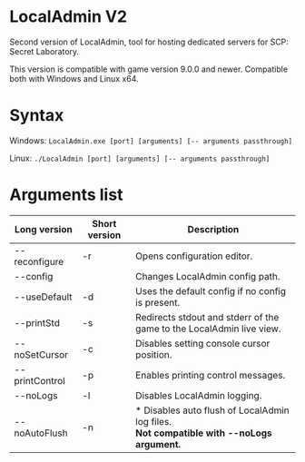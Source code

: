 # LocalAdmin V2
Second version of LocalAdmin, tool for hosting dedicated servers for SCP: Secret Laboratory.

This version is compatible with game version 9.0.0 and newer. Compatible both with Windows and Linux x64.

# Syntax
Windows: `LocalAdmin.exe [port] [arguments] [-- arguments passthrough]`

Linux: `./LocalAdmin [port] [arguments] [-- arguments passthrough]`

# Arguments list
| Long version | Short version | Description |
| --- | --- | --- |
| --reconfigure | -r | Opens configuration editor. |
| --config <path to file> | | Changes LocalAdmin config path. |
| --useDefault | -d | Uses the default config if no config is present. |
| --printStd | -s | Redirects stdout and stderr of the game to the LocalAdmin live view. |
| --noSetCursor | -c | Disables setting console cursor position. |
| --printControl | -p | Enables printing control messages. |
| --noLogs | -l | Disables LocalAdmin logging. |
| --noAutoFlush | -n | * Disables auto flush of LocalAdmin log files.<br>**Not compatible with --noLogs argument.** |
